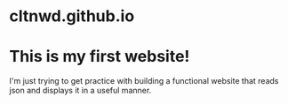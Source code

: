 # cltnwd.github.io

<h1> This is my first website!</h1>

<p>I'm just trying to get practice with building a functional website that reads json and displays it in a useful manner.</p>
